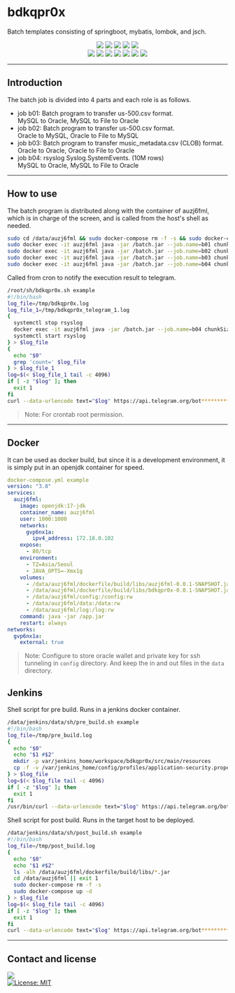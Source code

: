 # bdkqpr0x
Batch templates consisting of springboot, mybatis, lombok, and jsch.<br>
<div align=center> 
  <img src="https://img.shields.io/badge/oracle-F80000?style=flat-square&logo=oracle&logoColor=white">
  <img src="https://img.shields.io/badge/mysql-4479A1?style=flat-square&logo=mysql&logoColor=white">
  <img src="https://img.shields.io/badge/java-007396?style=flat-square&logo=java&logoColor=white">
  <img src="https://img.shields.io/badge/springboot-6DB33F?style=flat-square&logo=springboot&logoColor=white">
  <img src="https://img.shields.io/badge/gnu bash-4EAA25?style=flat-square&logo=gnu bash&logoColor=white">
  <br>
  <img src="https://img.shields.io/badge/sonarlint-CB2029?style=flat-square&logo=sonarlint&logoColor=white">
  <img src="https://img.shields.io/badge/github-181717?style=flat-square&logo=github&logoColor=white">
  <img src="https://img.shields.io/badge/jenkins-D24939?style=flat-square&logo=jenkins&logoColor=white">
  <img src="https://img.shields.io/badge/gradle-02303A?style=flat-square&logo=gradle&logoColor=white">
  <img src="https://img.shields.io/badge/oraclecloud-F80000?style=flat-square&logo=icloud&logoColor=white">
  <img src="https://img.shields.io/badge/rocky linux-10B981?style=flat-square&logo=rocky linux&logoColor=white">
  <img src="https://img.shields.io/badge/docker-2496ED?style=flat-square&logo=docker&logoColor=white">
  <br>
</div>

* * *

## Introduction
The batch job is divided into 4 parts and each role is as follows.
+ job b01: Batch program to transfer us-500.csv format.<br>
  MySQL to Oracle, MySQL to File to Oracle
+ job b02: Batch program to transfer us-500.csv format.<br>
  Oracle to MySQL, Oracle to File to MySQL
+ job b03: Batch program to transfer music_metadata.csv (CLOB) format.<br>
  Oracle to Oracle, Oracle to File to Oracle
+ job b04: rsyslog Syslog.SystemEvents. (10M rows)<br>
  MySQL to Oracle, MySQL to File to Oracle

* * *

## How to use
The batch program is distributed along with the container of auzj6fml, which is in charge of the screen, and is called from the host's shell as needed.
```sh
sudo cd /data/auzj6fml && sudo docker-compose rm -f -s && sudo docker-compose up -d && sudo docker exec -it auzj6fml date
sudo docker exec -it auzj6fml java -jar /batch.jar --job.name=b01 chunkSize=500 requestDate=$(date "+%Y-%m-%d")
sudo docker exec -it auzj6fml java -jar /batch.jar --job.name=b02 chunkSize=500 requestDate=$(date "+%Y-%m-%d")
sudo docker exec -it auzj6fml java -jar /batch.jar --job.name=b03 chunkSize=1000 requestDate=$(date "+%Y-%m-%d")
sudo docker exec -it auzj6fml java -jar /batch.jar --job.name=b04 chunkSize=10000 requestDate=$(date "+%Y-%m-%d")
```

Called from cron to notify the execution result to telegram.
```sh
/root/sh/bdkqpr0x.sh example
#!/bin/bash
log_file=/tmp/bdkqpr0x.log
log_file_1=/tmp/bdkqpr0x_telegram_1.log
{
  systemctl stop rsyslog
  docker exec -it auzj6fml java -jar /batch.jar --job.name=b04 chunkSize=10000 requestDate=$(date "+%Y-%m-%d")
  systemctl start rsyslog
} > $log_file
{
  echo "$0"
  grep 'count=' $log_file
} > $log_file_1
log=$(< $log_file_1 tail -c 4096)
if [ -z "$log" ]; then
  exit 1
fi
curl --data-urlencode text="$log" https://api.telegram.org/bot**********************************************/sendMessage?chat_id=**********
```
> Note: For crontab root permission.

* * *

## Docker
It can be used as docker build, but since it is a development environment, it is simply put in an openjdk container for speed.
```yml
docker-compose.yml example
version: "3.8"
services:
  auzj6fml:
    image: openjdk:17-jdk
    container_name: auzj6fml
    user: 1000:1000
    networks:
      gvp6nx1a:
        ipv4_address: 172.18.0.102
    expose:
      - 80/tcp
    environment:
      - TZ=Asia/Seoul
      - JAVA_OPTS=-Xmx1g
    volumes:
      - /data/auzj6fml/dockerfile/build/libs/auzj6fml-0.0.1-SNAPSHOT.jar:/app.jar:rw
      - /data/auzj6fml/dockerfile/build/libs/bdkqpr0x-0.0.1-SNAPSHOT.jar:/batch.jar:rw
      - /data/auzj6fml/config:/config:rw
      - /data/auzj6fml/data:/data:rw
      - /data/auzj6fml/log:/log:rw
    command: java -jar /app.jar
    restart: always
networks:
  gvp6nx1a:
    external: true
```
> Note: Configure to store oracle wallet and private key for ssh tunneling in `config` directory. And keep the in and out files in the `data` directory.

## Jenkins
Shell script for pre build. Runs in a jenkins docker container.
```sh
/data/jenkins/data/sh/pre_build.sh example
#!/bin/bash
log_file=/tmp/pre_build.log
{
  echo "$0"
  echo "$1 #$2"
  mkdir -p var/jenkins_home/workspace/bdkqpr0x/src/main/resources
  cp -f -v /var/jenkins_home/config/profiles/application-security.properties /var/jenkins_home/workspace/bdkqpr0x/src/main/resources
} > $log_file
log=$(< $log_file tail -c 4096)
if [ -z "$log" ]; then
  exit 1
fi
/usr/bin/curl --data-urlencode text="$log" https://api.telegram.org/bot**********************************************/sendMessage?chat_id=**********
```

Shell script for post build. Runs in the target host to be deployed.
```sh
/data/jenkins/data/sh/post_build.sh example
#!/bin/bash
log_file=/tmp/post_build.log
{
  echo "$0"
  echo "$1 #$2"
  ls -alh /data/auzj6fml/dockerfile/build/libs/*.jar
  cd /data/auzj6fml || exit 1
  sudo docker-compose rm -f -s
  sudo docker-compose up -d
} > $log_file
log=$(< $log_file tail -c 4096)
if [ -z "$log" ]; then
  exit 1
fi
curl --data-urlencode text="$log" https://api.telegram.org/bot**********************************************/sendMessage?chat_id=**********
```

* * *

## Contact and license
<a href="mailto:xqbty8po-dntco43u@yahoo.com" target="_blank"><img src="https://img.shields.io/badge/yahoo!-6001D2?style=flat-square&logo=yahoo!&logoColor=white"/></a><br>
[![License: MIT](https://img.shields.io/badge/License-MIT-yellow.svg)](https://opensource.org/licenses/MIT)
